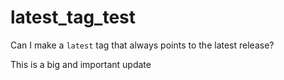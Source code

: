 # latest_tag_test
Can I make a `latest` tag that always points to the latest release?


This is a big and important update
